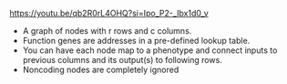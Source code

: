 https://youtu.be/qb2R0rL4OHQ?si=Ipo_P2-_Ibx1d0_v

- A graph of nodes with r rows and c columns.
- Function genes are addresses in a pre-defined lookup table.
- You can have each node map to a phenotype and connect inputs to previous columns and its output(s) to following rows.
- Noncoding nodes are completely ignored